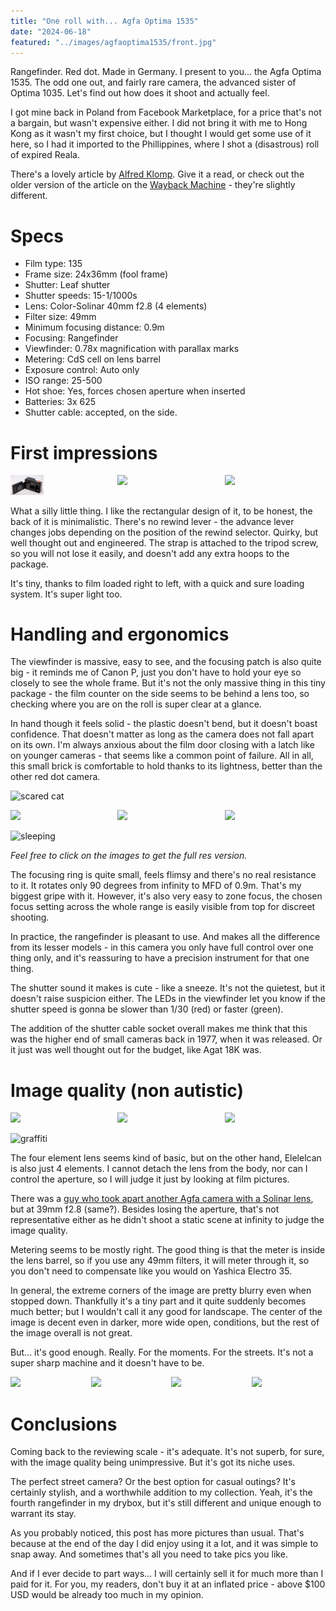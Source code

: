 ```yaml
---
title: "One roll with... Agfa Optima 1535"
date: "2024-06-18"
featured: "../images/agfaoptima1535/front.jpg"
---
```


Rangefinder. Red dot. Made in Germany. I present to you... the Agfa Optima 1535. The odd one out, and fairly rare camera, the advanced sister of Optima 1035. Let's find out how does it shoot and actually feel.

I got mine back in Poland from Facebook Marketplace, for a price that's not a bargain, but wasn't expensive either. I did not bring it with me to Hong Kong as it wasn't my first choice, but I thought I would get some use of it here, so I had it imported to the Phillippines, where I shot a (disastrous) roll of expired Reala.

There's a lovely article by [Alfred Klomp](http://cameras.alfredklomp.com/optima1535/). Give it a read, or check out the older version of the article on the [Wayback Machine](https://web.archive.org/web/20031008004644/home.planet.nl/~ucklomp/optima1535/index.htm) - they're slightly different.

# Specs

* Film type: 135
* Frame size: 24x36mm (fool frame)
* Shutter: Leaf shutter
* Shutter speeds: 15-1/1000s
* Lens: Color-Solinar 40mm f2.8 (4 elements)
* Filter size: 49mm
* Minimum focusing distance: 0.9m
* Focusing: Rangefinder
* Viewfinder: 0.78x magnification with parallax marks
* Metering: CdS cell on lens barrel
* Exposure control: Auto only
* ISO range: 25-500
* Hot shoe: Yes, forces chosen aperture when inserted
* Batteries: 3x 625
* Shutter cable: accepted, on the side.

# First impressions

<div style="display:flex">
    <div style="flex:1;padding-left;">
        <img src="../images/agfaoptima1535/openback.jpg" width="33%"/>
    </div>
    <div style="flex:1;padding-left:10px;">
        <img src="../images/agfaoptima1535/incase.jpg" width="33%"/>
    </div>
    <div style="flex:1;padding-left:10px;">
        <img src="../images/agfaoptima1535/strapback.jpg" width="33%"/>
    </div>
</div>

What a silly little thing. I like the rectangular design of it, to be honest, the back of it is minimalistic. There's no rewind lever - the advance lever changes jobs depending on the position of the rewind selector. Quirky, but well thought out and engineered. The strap is attached to the tripod screw, so you will not lose it easily, and doesn't add any extra hoops to the package.

It's tiny, thanks to film loaded right to left, with a quick and sure loading system. It's super light too.

# Handling and ergonomics

The viewfinder is massive, easy to see, and the focusing patch is also quite big - it reminds me of Canon P, just you don't have to hold your eye so closely to see the whole frame. But it's not the only massive thing in this tiny package - the film counter on the side seems to be behind a lens too, so checking where you are on the roll is super clear at a glance.

In hand though it feels solid - the plastic doesn't bend, but it doesn't boast confidence. That doesn't matter as long as the camera does not fall apart on its own. I'm always anxious about the film door closing with a latch like on younger cameras - that seems like a common point of failure. All in all, this small brick is comfortable to hold thanks to its lightness, better than the other red dot camera.

![scared cat](../images/agfaoptima1535/pics/scared_cat.jpg)

<div style="display:flex">
    <div style="flex:1;padding-left;">
        <img src="../images/agfaoptima1535/pics/meat.jpg" width="33%"/>
    </div>
    <div style="flex:1;padding-left:10px;">
        <img src="../images/agfaoptima1535/pics/alley.jpg" width="33%"/>
    </div>
    <div style="flex:1;padding-left:10px;">
        <img src="../images/agfaoptima1535/pics/bowls.jpg" width="33%"/>
    </div>
</div>

![sleeping](../images/agfaoptima1535/pics/sleeping.jpg)

_Feel free to click on the images to get the full res version._

The focusing ring is quite small, feels flimsy and there's no real resistance to it. It rotates only 90 degrees from infinity to MFD of 0.9m. That's my biggest gripe with it. However, it's also very easy to zone focus, the chosen focus setting across the whole range is easily visible from top for discreet shooting.

In practice, the rangefinder is pleasant to use. And makes all the difference from its lesser models - in this camera you only have full control over one thing only, and it's reassuring to have a precision instrument for that one thing.

The shutter sound it makes is cute - like a sneeze. It's not the quietest, but it doesn't raise suspicion either. The LEDs in the viewfinder let you know if the shutter speed is gonna be slower than 1/30 (red) or faster (green).

The addition of the shutter cable socket overall makes me think that this was the higher end of small cameras back in 1977, when it was released. Or it just was well thought out for the budget, like Agat 18K was.

# Image quality (non autistic)

<div style="display:flex">
    <div style="flex:1;padding-left;">
        <img src="../images/agfaoptima1535/pics/admiralty.jpg" width="33%"/>
    </div>
    <div style="flex:1;padding-left:10px;">
        <img src="../images/agfaoptima1535/pics/field.jpg" width="33%"/>
    </div>
    <div style="flex:1;padding-left:10px;">
        <img src="../images/agfaoptima1535/pics/pylon.jpg" width="33%"/>
    </div>
</div>

![graffiti](../images/agfaoptima1535/pics/graffiti.jpg)

The four element lens seems kind of basic, but on the other hand, Elelelcan is also just 4 elements. I cannot detach the lens from the body, nor can I control the aperture, so I will judge it just by looking at film pictures.

There was a [guy who took apart another Agfa camera with a Solinar lens](https://www.flickr.com/groups/2877726@N21/discuss/72157667853076495/), but at 39mm f2.8 (same?). Besides losing the aperture, that's not representative either as he didn't shoot a static scene at infinity to judge the image quality.

Metering seems to be mostly right. The good thing is that the meter is inside the lens barrel, so if you use any 49mm filters, it will meter through it, so you don't need to compensate like you would on Yashica Electro 35.

In general, the extreme corners of the image are pretty blurry even when stopped down. Thankfully it's a tiny part and it quite suddenly becomes much better; but I wouldn't call it any good for landscape. The center of the image is decent even in darker, more wide open, conditions, but the rest of the image overall is not great.

But... it's good enough. Really. For the moments. For the streets. It's not a super sharp machine and it doesn't have to be.

<div style="display:flex">
    <div style="flex:1;padding-left;">
        <img src="../images/agfaoptima1535/pics/pipe.jpg" width="25%"/>
    </div>
    <div style="flex:1;padding-left:10px;">
        <img src="../images/agfaoptima1535/pics/shop.jpg" width="25%"/>
    </div>
    <div style="flex:1;padding-left:10px;">
        <img src="../images/agfaoptima1535/pics/train_leak.jpg" width="25%"/>
    </div>
    <div style="flex:1;padding-left:10px;">
        <img src="../images/agfaoptima1535/pics/train_2.jpg" width="25%"/>
    </div>
</div>

# Conclusions

Coming back to the reviewing scale - it's adequate. It's not superb, for sure, with the image quality being unimpressive. But it's got its niche uses.

The perfect street camera? Or the best option for casual outings? It's certainly stylish, and a worthwhile addition to my collection. Yeah, it's the fourth rangefinder in my drybox, but it's still different and unique enough to warrant its stay.

As you probably noticed, this post has more pictures than usual. That's because at the end of the day I did enjoy using it a lot, and it was simple to snap away. And sometimes that's all you need to take pics you like.

And if I ever decide to part ways... I will certainly sell it for much more than I paid for it. For you, my readers, don't buy it at an inflated price - above $100 USD would be already too much in my opinion.